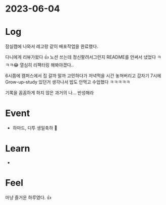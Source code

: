 # 2023-06-04

# Log

잠실캠에 나와서 레고랑 같이 배포작업을 완료했다.

다니에게 리뷰가왔다 👍 노션 쓰는데 정신팔려서그런지 README를 안써서 냈었다 ㅋㅋㅋ😂
열심히 리팩터링 해봐야겠다..

6시쯤에 캠퍼스에서 집 갈까 말까 고민하다가 저녁먹을 시간 놓쳐버리고 갑자기 7시에 Grow-up-study 있던거 생각나서 밥도 안먹고 수업했다 ㅋㅋㅋㅋㅋ

기록을 꼼꼼하게 하지 않은 과거의 나... 반성해라

# Event

- 하마드, 디투 생일축하 🎉

# Learn

- 

# Feel

마냥 즐거운 하루였다. 👍